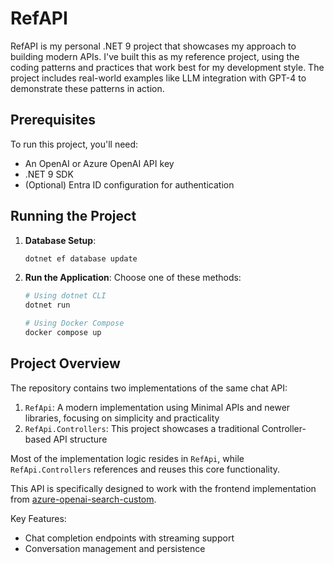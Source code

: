 # RefAPI

RefAPI is my personal .NET 9 project that showcases my approach to building modern APIs. I've built this as my reference project, using the coding patterns and practices that work best for my development style. The project includes real-world examples like LLM integration with GPT-4 to demonstrate these patterns in action.

## Prerequisites

To run this project, you'll need:
- An OpenAI or Azure OpenAI API key
- .NET 9 SDK
- (Optional) Entra ID configuration for authentication

## Running the Project

1. **Database Setup**:
   ```bash
   dotnet ef database update
   ```

2. **Run the Application**:
   Choose one of these methods:
   ```bash
   # Using dotnet CLI
   dotnet run

   # Using Docker Compose
   docker compose up
   ```

## Project Overview

The repository contains two implementations of the same chat API:

1. `RefApi`: A modern implementation using Minimal APIs and newer libraries, focusing on simplicity and practicality
2. `RefApi.Controllers`: This project showcases a traditional Controller-based API structure

Most of the implementation logic resides in `RefApi`, while `RefApi.Controllers` references and reuses this core functionality. 

This API is specifically designed to work with the frontend implementation from [azure-openai-search-custom](https://github.com/ivanrdvc/azure-openai-search-custom).

Key Features:
- Chat completion endpoints with streaming support
- Conversation management and persistence
